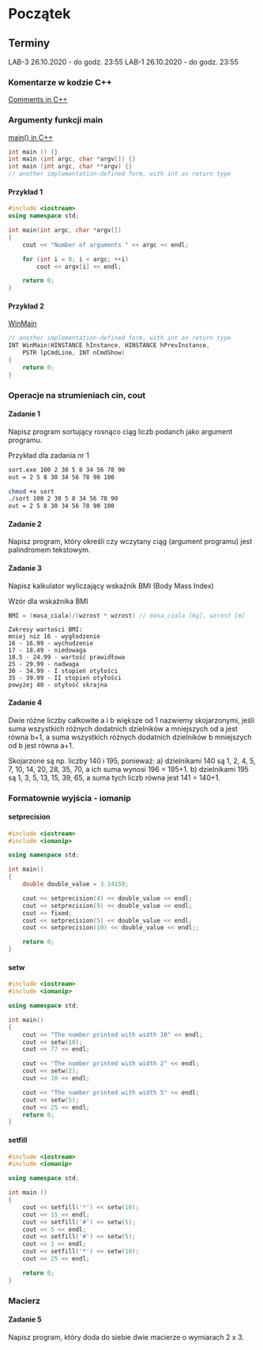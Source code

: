 # Początek

## Terminy
LAB-3 26.10.2020 - do godz. 23:55
LAB-1 26.10.2020 - do godz. 23:55

### Komentarze w kodzie C++
[Comments in C++](https://en.cppreference.com/w/cpp/comment)

### Argumenty funkcji main
[main() in C++](https://en.cppreference.com/w/cpp/language/main_function)

```cpp
int main () {}
int main (int argc, char *argv[]) {}
int main (int argc, char **argv) {}
// another implementation-defined form, with int as return type	
```
#### Przykład 1
```cpp
#include <iostream>
using namespace std;

int main(int argc, char *argv[])
{
    cout << "Number of arguments " << argc << endl;

    for (int i = 0; i < argc; ++i)
        cout << argv[i] << endl;

    return 0;
}
```
#### Przykład 2

[WinMain](https://docs.microsoft.com/en-us/windows/win32/learnwin32/winmain--the-application-entry-point)

```cpp
// another implementation-defined form, with int as return type
INT WinMain(HINSTANCE hInstance, HINSTANCE hPrevInstance,
    PSTR lpCmdLine, INT nCmdShow)
{
    return 0;
}
```
### Operacje na strumieniach cin, cout

#### Zadanie 1
Napisz program sortujący rosnąco ciąg liczb podanch jako argument programu.

Przykład dla zadania nr 1
```sh
sort.exe 100 2 30 5 8 34 56 78 90
out = 2 5 8 30 34 56 78 90 100

chmod +x sort
./sort 100 2 30 5 8 34 56 78 90
out = 2 5 8 30 34 56 78 90 100
```
#### Zadanie 2
Napisz program, który określi czy wczytany ciąg (argument programu) jest palindromem tekstowym.

#### Zadanie 3
Napisz kalkulator wyliczający wskaźnik BMI (Body Mass Index)

Wzór dla wskaźnika BMI

```cpp
BMI = (masa_ciala)/(wzrost * wzrost) // masa_ciala [kg], wzrost [m]
```


```
Zakresy wartości BMI:
mniej niż 16 - wygłodzenie
16 - 16.99 - wychudzenie
17 - 18.49 - niedowaga
18.5 - 24.99 - wartość prawidłowa
25 - 29.99 - nadwaga
30 - 34.99 - I stopień otyłości
35 - 39.99 - II stopień otyłości
powyżej 40 - otyłość skrajna
```

#### Zadanie 4
Dwie różne liczby całkowite a i b większe od 1 nazwiemy skojarzonymi, 
jeśli suma wszystkich różnych dodatnich dzielników a mniejszych od a jest równa b+1, 
a suma wszystkich różnych dodatnich dzielników b mniejszych od b jest równa a+1.

Skojarzone są np. liczby 140 i 195, ponieważ:
a) dzielnikami 140 są 1, 2, 4, 5, 7, 10, 14, 20, 28, 35, 70, a ich suma wynosi 196 = 195+1.
b) dzielnikami 195 są 1, 3, 5, 13, 15, 39, 65, a suma tych liczb równa jest 141 = 140+1. 

### Formatownie wyjścia - iomanip

#### setprecision

```cpp
#include <iostream>     
#include <iomanip>      

using namespace std;

int main()
{
    double double_value = 3.14159;

    cout << setprecision(4) << double_value << endl;
    cout << setprecision(9) << double_value << endl;
    cout << fixed;
    cout << setprecision(5) << double_value << endl;
    cout << setprecision(10) << double_value << endl;;

    return 0;
}
```

#### setw

```cpp
#include <iostream>
#include <iomanip>

using namespace std;

int main()
{
    cout << "The number printed with width 10" << endl;
    cout << setw(10);
    cout << 77 << endl;

    cout << "The number printed with width 2" << endl;
    cout << setw(2);
    cout << 10 << endl;

    cout << "The number printed with width 5" << endl;
    cout << setw(5);
    cout << 25 << endl;
    return 0;
}
```

#### setfill

```cpp
#include <iostream>     
#include <iomanip> 

using namespace std;

int main () 
{
    cout << setfill('*') << setw(10);
    cout << 15 << endl;
    cout << setfill('#') << setw(5);
    cout << 5 << endl;
    cout << setfill('#') << setw(5);
    cout << 1 << endl;
    cout << setfill('*') << setw(10);
    cout << 25 << endl;

    return 0;
}
```


### Macierz

#### Zadanie 5
Napisz program, który doda do siebie dwie macierze o wymiarach 2 x 3.





